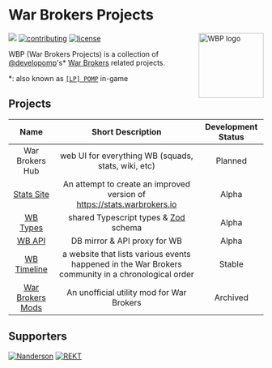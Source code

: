 # War Brokers Projects

<img
  align="right"
  width="128"
  height="128"
  alt="WBP logo"
  src="https://raw.githubusercontent.com/War-Brokers/War-Brokers/master/imgs/WBP.avif"
/>

[![](https://shields.io/badge/discord-chat-5865F2?logo=discord&logoColor=FFFFFF&style=for-the-badge)](https://discord.gg/synPSeuNFK)
[![contributing](https://img.shields.io/badge/contributing-yellow?style=for-the-badge)](https://github.com/War-Brokers/War-Brokers/blob/master/CONTRIBUTING.md)
[![license](https://img.shields.io/github/license/War-Brokers/War-Brokers?style=for-the-badge&color=yellow)](./LICENSE)

WBP (War Brokers Projects) is a collection of [@developomp][developomp]'s\*
[War Brokers](https://warbrokers.io) related projects.

\*: also known as [`[LP] POMP`][lp-pomp] in-game

## Projects

|           Name            |                                         Short Description                                          | Development Status |
| :-----------------------: | :------------------------------------------------------------------------------------------------: | :----------------: |
|      War Brokers Hub      |                        web UI for everything WB (squads, stats, wiki, etc)                         |      Planned       |
| [Stats Site][stats-site]  |              An attempt to create an improved version of https://stats.warbrokers.io               |       Alpha        |
|   [WB Types][wb-types]    |                            shared Typescript types & [Zod][zod] schema                             |       Alpha        |
|      [WB API][wbapi]      |                                    DB mirror & API proxy for WB                                    |       Alpha        |
| [WB Timeline][wbtimeline] | a website that lists various events happened in the War Brokers community in a chronological order |       Stable       |
|  [War Brokers Mods][wbm]  |                             An unofficial utility mod for War Brokers                              |      Archived      |

[developomp]: https://github.com/developomp
[lp-pomp]: https://stats.wbpjs.com/players/5d2ead35d142affb05757778
[wbm]: https://github.com/War-Brokers-Mods
[wbtimeline]: https://github.com/War-Brokers/War-Brokers/tree/master/apps/wbtimeline
[stats-site]: https://github.com/War-Brokers/War-Brokers/tree/master/apps/stats-site
[wb-types]: https://github.com/War-Brokers/War-Brokers/tree/master/libs/wb-types
[wbapi]: https://github.com/War-Brokers/War-Brokers/tree/master/apps/wbapi
[zod]: https://github.com/colinhacks/zod

## Supporters

[![Nanderson](https://images.weserv.nl/?url=avatars.githubusercontent.com/u/89991191?h=48&w=48&fit=cover&mask=circle&maxage=2d)](https://github.com/Nanderson17)
[![REKT](https://images.weserv.nl/?url=avatars.githubusercontent.com/u/90931360?h=48&w=48&fit=cover&mask=circle&maxage=2d)](https://github.com/REKTgg)
